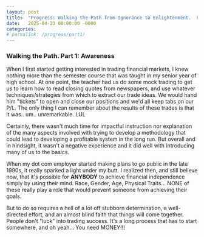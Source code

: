 ```yaml
---
layout: post
title:  "Progress: Walking the Path from Ignorance to Enlightenment.  Part 1"
date:   2025-04-23 00:00:00 -0000
categories: 
# permalink: /progress/part1/
---
```

### Walking the Path.  Part 1: Awareness

When I first started getting interested in trading financial markets, I knew nothing more than the semester course that was taught in my senior year of high school.  At one point, the teacher had us do some mock trading to get us to learn how to read closing quotes from newspapers, and use whatever techniques/strategies from which to extract our trade ideas.  We would hand him "tickets" to open and close our positions and we'd all keep tabs on our P/L.  The only thing I can remember about the results of these trades is that it was.. um.. unremarkable.  LUL

Certainly, there wasn't much time for impactful instruction nor explanation of the many aspects involved with trying to develop a methodology that could lead to developing a profitable system in the long run.  But overall and in hindsight, it wasn't a negative experience and it did well with introducing many of us to the basics.

When my dot com employer started making plans to go public in the late 1990s, it really sparked a light under my butt.  I realized then, and still believe now, that it's possible for **ANYBODY** to achieve financial independence simply by using their mind.  Race, Gender, Age, Physical Traits...  NONE of these really play a role that would prevent someone from achieving their goals.

But to do so requires a hell of a lot off stubborn determination, a well-directed effort, and an almost blind faith that things will come together.  People don't "luck" into trading success.  It's a long process that has to start somewhere, and oh yeah...  You need MONEY!!!